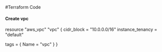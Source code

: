 #Terraform Code
#### Create vpc #####
resource "aws_vpc" "vpc" {
  cidr_block = "10.0.0.0/16"
  instance_tenancy = "default"

  tags = {
    Name = "vpc"
  }
}